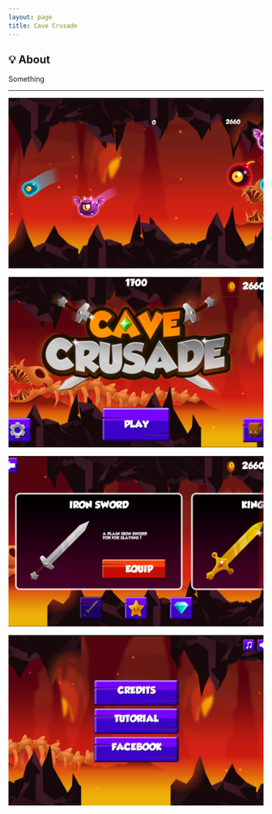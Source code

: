```yaml
---
layout: page
title: Cave Crusade
---
```


## 💡 About
Something

---

![CaveCrusade1](/assets/img/portfolio/CaveCrusade/1.png)

![CaveCrusade2](/assets/img/portfolio/CaveCrusade/2.png)

![CaveCrusade3](/assets/img/portfolio/CaveCrusade/3.png)

![CaveCrusade4](/assets/img/portfolio/CaveCrusade/4.png)